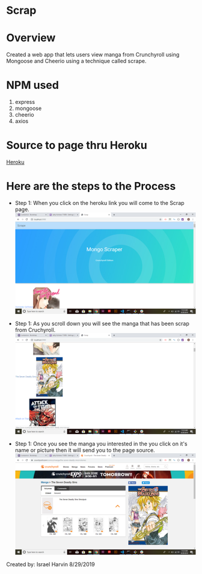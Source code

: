 # Scrap

# Overview

Created a web app that lets users view manga from Crunchyroll using Mongoose and Cheerio using a technique called scrape.

# NPM used

1. express
2. mongoose
3. cheerio
4. axios

# Source to page thru Heroku

[Heroku](https://salty-fortress-71858.herokuapp.com/)


# Here are the steps to the Process

- Step 1: When you click on the heroku link you will come to the Scrap page.
![Home Page](/pictures/scrap_homepage.png)

- Step 1: As you scroll down you will see the manga that has been scrap from Cruchyroll.
![Scrap Manga](/pictures/scrap_manga.png)

- Step 1: Once you see the manga you interested in the you click on it's name or picture then it will send you to the page source.
![Link to Source](/pictures/scrap_linktosource.png)

Created by:
Israel Harvin 8/29/2019
